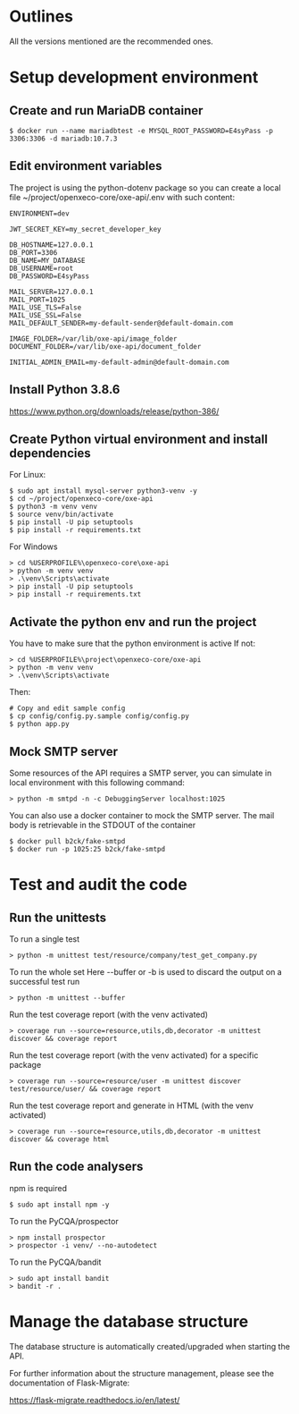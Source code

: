 
# Outlines

All the versions mentioned are the recommended ones.

# Setup development environment

## Create and run MariaDB container

```
$ docker run --name mariadbtest -e MYSQL_ROOT_PASSWORD=E4syPass -p 3306:3306 -d mariadb:10.7.3
```

## Edit environment variables

The project is using the python-dotenv package so you can create a local file ~/project/openxeco-core/oxe-api/.env with such content:

```
ENVIRONMENT=dev

JWT_SECRET_KEY=my_secret_developer_key

DB_HOSTNAME=127.0.0.1
DB_PORT=3306
DB_NAME=MY_DATABASE
DB_USERNAME=root
DB_PASSWORD=E4syPass

MAIL_SERVER=127.0.0.1
MAIL_PORT=1025
MAIL_USE_TLS=False
MAIL_USE_SSL=False
MAIL_DEFAULT_SENDER=my-default-sender@default-domain.com

IMAGE_FOLDER=/var/lib/oxe-api/image_folder
DOCUMENT_FOLDER=/var/lib/oxe-api/document_folder

INITIAL_ADMIN_EMAIL=my-default-admin@default-domain.com
```

## Install Python 3.8.6

https://www.python.org/downloads/release/python-386/

## Create Python virtual environment and install dependencies

For Linux:
```
$ sudo apt install mysql-server python3-venv -y
$ cd ~/project/openxeco-core/oxe-api
$ python3 -m venv venv
$ source venv/bin/activate
$ pip install -U pip setuptools
$ pip install -r requirements.txt
```

For Windows
```
> cd %USERPROFILE%\openxeco-core\oxe-api
> python -m venv venv
> .\venv\Scripts\activate
> pip install -U pip setuptools
> pip install -r requirements.txt
```

## Activate the python env and run the project

You have to make sure that the python environment is active
If not:
```
> cd %USERPROFILE%\project\openxeco-core/oxe-api
> python -m venv venv
> .\venv\Scripts\activate
```

Then:
```
# Copy and edit sample config
$ cp config/config.py.sample config/config.py
$ python app.py
```

## Mock SMTP server

Some resources of the API requires a SMTP server, you can simulate in local environment with this following command:
```
> python -m smtpd -n -c DebuggingServer localhost:1025
```

You can also use a docker container to mock the SMTP server. The mail body is retrievable in the STDOUT of the container
```
$ docker pull b2ck/fake-smtpd
$ docker run -p 1025:25 b2ck/fake-smtpd
```

# Test and audit the code

## Run the unittests

To run a single test
```
> python -m unittest test/resource/company/test_get_company.py
```

To run the whole set
Here --buffer or -b is used to discard the output on a successful test run
```
> python -m unittest --buffer
```

Run the test coverage report (with the venv activated)
```
> coverage run --source=resource,utils,db,decorator -m unittest discover && coverage report
```

Run the test coverage report (with the venv activated) for a specific package
```
> coverage run --source=resource/user -m unittest discover test/resource/user/ && coverage report
```

Run the test coverage report and generate in HTML (with the venv activated)
```
> coverage run --source=resource,utils,db,decorator -m unittest discover && coverage html
```

## Run the code analysers

npm is required

```
$ sudo apt install npm -y
```

To run the PyCQA/prospector 
```
> npm install prospector
> prospector -i venv/ --no-autodetect
```

To run the PyCQA/bandit 
```
> sudo apt install bandit
> bandit -r .
```

# Manage the database structure

The database structure is automatically created/upgraded when starting the API. 

For further information about the structure management, please see the documentation of Flask-Migrate:

https://flask-migrate.readthedocs.io/en/latest/